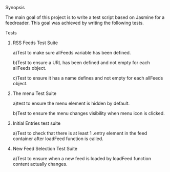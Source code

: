
Synopsis
  
  The main goal of this project is to write a test script based on Jasmine for a feedreader.
This goal was achieved by writing the following tests.

Tests

1. RSS Feeds Test Suite

      a)Test to make sure allFeeds variable has been defined.
  
      b)Test to ensure a URL has been defined and not empty for each allFeeds object.
  
      c)Test to ensure it has a name defines and not empty for each allFeeds object.

 2. The menu Test Suite
      
      a)test to ensure the menu element is hidden by default.
      
      b)Test to ensure the menu changes visibility when menu icon is clicked.

 3. Initial Entries test suite
   
    a)Test to check that there is at least 1 .entry element in the feed container after loadFeed function is called.

 4. New Feed Selection Test Suite
  
    a)Test to ensure when a new feed is loaded by loadFeed function content actually changes.

